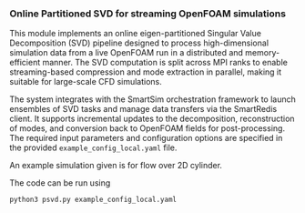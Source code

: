### Online Partitioned SVD for streaming OpenFOAM simulations
This module implements an online eigen-partitioned Singular Value Decomposition (SVD) pipeline designed to process high-dimensional simulation data from a live OpenFOAM run in a distributed and memory-efficient manner. The SVD computation is split across MPI ranks to enable streaming-based compression and mode extraction in parallel, making it suitable for large-scale CFD simulations.

The system integrates with the SmartSim orchestration framework to launch ensembles of SVD tasks and manage data transfers via the SmartRedis client. It supports incremental updates to the decomposition, reconstruction of modes, and conversion back to OpenFOAM fields for post-processing.
The required input parameters and configuration options are specified in the provided `example_config_local.yaml` file.

An example simulation given is for flow over 2D cylinder. 

The code can be run using
```
python3 psvd.py example_config_local.yaml
```

